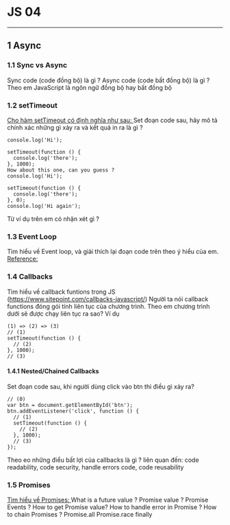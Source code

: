# JS 04
***
## 1 Async
### 1.1 Sync vs Async
Sync code (code đồng bộ) là gì ?
Async code (code bất đồng bộ) là gì ?
Theo em JavaScript là ngôn ngữ đồng bộ hay bất đồng bộ
### 1.2 setTimeout
[Cho hàm setTimeout có định nghĩa như sau: ](https://www.w3schools.com/jsref/met_win_settimeout.asp)
Set đoạn code sau, hãy mô tả chính xác những gì xảy ra và kết quả in ra là gì ?
```
console.log('Hi');

setTimeout(function () {
  console.log('there');
}, 1000);
How about this one, can you guess ?
console.log('Hi');

setTimeout(function () {
  console.log('there');
}, 0);
console.log('Hi again');
```

Từ ví dụ trên em có nhận xét gì ?
### 1.3 Event Loop
Tìm hiểu về Event loop, và giải thích lại đoạn code trên theo ý hiểu của em. [Reference: ](https://www.youtube.com/watch?v=8aGhZQkoFbQ)
### 1.4 Callbacks
Tìm hiểu về callback funtions trong JS (https://www.sitepoint.com/callbacks-javascript/)
Người ta nói callback functions đóng gói tính liên tục của chương trình. Theo em chương trình dưới sẽ được chạy liên tục ra sao? Ví dụ 
```
(1) => (2) => (3)
// (1)
setTimeout(function () {
  // (2)
}, 1000);
// (3)
```

#### 1.4.1 Nested/Chained Callbacks
Set đoạn code sau, khi người dùng click vào btn thì điều gì xảy ra?
```
// (0)
var btn = document.getElementById('btn');
btn.addEventListener('click', function () {
  // (1)
  setTimeout(function () {
    // (2)
  }, 1000);
  // (3)
});
```

Theo eo những điểu bất lợi của callbacks là gì ? liên quan đến: code readability, code security, handle errors code, code reusability
### 1.5 Promises
[Tìm hiểu về Promises: ](https://developer.mozilla.org/en-US/docs/Web/JavaScript/Reference/Global_Objects/Promise)
What is a future value ?
Promise value ?
Promise Events ?
How to get Promise value?
How to handle error in Promise ?
How to chain Promises ?
Promise.all
Promise.race
finally